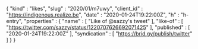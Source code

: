 {
  "kind" : "likes",
  "slug" : "2020/01/m7uwy",
  "client_id" : "https://indigenous.realize.be",
  "date" : "2020-01-24T19:22:00Z",
  "h" : "h-entry",
  "properties" : {
    "name" : [ "Like of @sazzy's tweet" ],
    "like-of" : [ "https://twitter.com/sazzy/status/1220707626692071425" ],
    "published" : [ "2020-01-24T19:22:00Z" ],
    "syndication" : [ "https://brid.gy/publish/twitter" ]
  }
}
